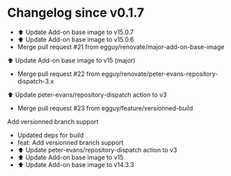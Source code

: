 # Changelog since v0.1.7
- ⬆️ Update Add-on base image to v15.0.7 
- ⬆️ Update Add-on base image to v15.0.6 
- Merge pull request #21 from egguy/renovate/major-add-on-base-image

⬆️ Update Add-on base image to v15 (major) 
- Merge pull request #22 from egguy/renovate/peter-evans-repository-dispatch-3.x

⬆️ Update peter-evans/repository-dispatch action to v3 
- Merge pull request #23 from egguy/feature/versionned-build

Add versionned branch support 
- Updated deps for build 
- feat: Add versionned branch support 
- ⬆️ Update peter-evans/repository-dispatch action to v3 
- ⬆️ Update Add-on base image to v15 
- ⬆️ Update Add-on base image to v14.3.3 
